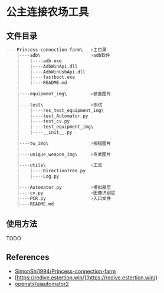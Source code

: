# 公主连接农场工具
## 文件目录
```c
----Princess-connection-farm\   >主目录
    |----adb\                   >adb软件
    |    |----adb.exe
    |    |----AdbWinApi.dll
    |    |----AdbWinUsbApi.dll
    |    |----fastboot.exe
    |    |----README.md
    |
    |----equipment_img\         >装备图片
    |
    |----test\                  >测试
    |    |----res_test_equipment_img\
    |    |----test_Automator.py
    |    |----test_cv.py
    |    |----test_equipment_img\
    |    |----__init__.py
    |
    |----tw_img\                >按钮图片
    |
    |----unique_weapon_img\     >专武图片
    |
    |----utils\                 >工具
    |    |----DirectionTree.py
    |    |----Log.py
    |
    |----Automator.py           >模拟器层
    |----cv.py                  >图像识别层             
    |----PCR.py                 >入口文件
    |----README.md
```
## 使用方法
TODO
## References
* [SimonShi1994/Princess-connection-farm](https://github.com/SimonShi1994/Princess-connection-farm) 
* [https://redive.estertion.win/](https://redive.estertion.win/) 
* [openatx/uiautomator2](https://github.com/openatx/uiautomator2)
